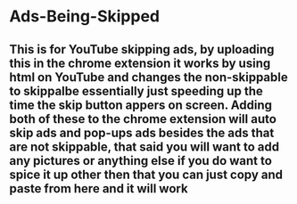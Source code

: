 # Ads-Being-Skipped
## This is for YouTube skipping ads, by uploading this in the chrome extension it works by using html on YouTube and changes the non-skippable to skippalbe essentially just speeding up the time the skip button appers on screen. Adding both of these to the chrome extension will auto skip ads and pop-ups ads besides the ads that are not skippable, that said you will want to add any pictures or anything else if you do want to spice it up other then that you can just copy and paste from here and it will work 

